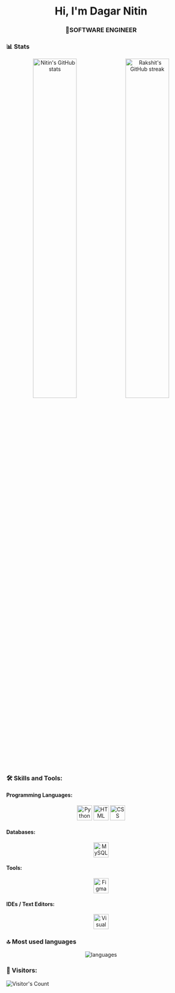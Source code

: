 <h1 align="center">Hi, I'm Dagar Nitin</h1>
<h3 align="center">🚀SOFTWARE ENGINEER</h3>

### 📊 Stats
<div align="center">
<img src="https://github-readme-stats.vercel.app/api?username=dentiquek&show_icons=true&theme=radical&hide_broder=true" alt="Nitin's GitHub stats" width="48%" >
<img src="https://github-readme-streak-stats.herokuapp.com/?user=dentiquek&theme=github_dark&hide_border=true" alt="Rakshit's GitHub streak" width="48%" >
</div>

### 🛠️ Skills and Tools:

#### Programming Languages:

<div align="center"> 
<img src="https://upload.wikimedia.org/wikipedia/commons/c/c3/Python-logo-notext.svg" alt="Python" height="40">
  
<img src="https://upload.wikimedia.org/wikipedia/commons/6/61/HTML5_logo_and_wordmark.svg" alt="HTML" height="40">
<img src="https://upload.wikimedia.org/wikipedia/commons/d/d5/CSS3_logo_and_wordmark.svg" alt="CSS" height="40">

</div>  
  
#### Databases:

<div align="center">
<img src="https://profilinator.rishav.dev/skills-assets/mysql-original-wordmark.svg" alt="MySQL" height="40">
</div>

#### Tools:

<div align="center">
<img src="https://upload.wikimedia.org/wikipedia/commons/3/33/Figma-logo.svg" alt="Figma" height="40">  
</div>

#### IDEs / Text Editors:

<div align="center">
<img src="https://upload.wikimedia.org/wikipedia/commons/thumb/9/9a/Visual_Studio_Code_1.35_icon.svg/2048px-Visual_Studio_Code_1.35_icon.svg.png" alt="Visual Studio Code" height="40">  
</div>
  

### 🔝 Most used languages
<div align="center">
<img alt="languages" src="https://github-readme-stats.vercel.app/api/top-langs/?username=dentiquek&theme=github_dark&hide_border=true&layout=compact" />
</div>


### 👥 Visitors:

![Visitor's Count](https://profile-counter.glitch.me/dentiquek/count.svg)
